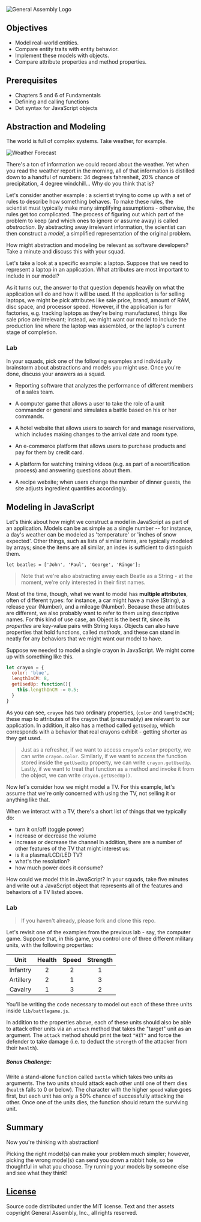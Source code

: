 ![General Assembly Logo](http://i.imgur.com/ke8USTq.png)

## Objectives

- Model real-world entities.
- Compare entity traits with entity behavior.
- Implement these models with objects.
- Compare attribute properties and method properties.

## Prerequisites

- Chapters 5 and 6 of Fundamentals
- Defining and calling functions
- Dot syntax for JavaScript objects

## Abstraction and Modeling

The world is full of complex systems. Take weather, for example.

![Weather Forecast](https://upload.wikimedia.org/wikipedia/commons/c/c0/NOAA_Wavewatch_III_Sample_Forecast.gif)

There's a ton of information we could record about the weather. Yet when you read the weather report in the morning, all of that information is distilled down to a handful of numbers: 34 degrees fahrenheit, 20% chance of precipitation, 4 degree windchill... <!-- Stop & Jot --> Why do you think that is?

Let's consider another example : a scientist trying to come up with a set of rules to describe how something behaves. To make these rules, the scientist must typically make many simplifying assumptions - otherwise, the rules get too complicated. The process of figuring out which part of the problem to keep (and which ones to ignore or assume away) is called _abstraction_. By abstracting away irrelevant information, the scientist can then construct a _model_, a simplified representation of the original problem.

<!-- Think-Pair-Share -->
How might abstraction and modeling be relevant as software developers? Take a minute and discuss this with your squad.

Let's take a look at a specific example: a laptop. Suppose that we need to represent a laptop in an application. What attributes are most important to include in our model?

As it turns out, the answer to that question depends heavily on what the application will do and how it will be used. If the application is for selling laptops, we might be pick attributes like sale price, brand, amount of RAM, disc space, and processor speed. However, if the application is for factories, e.g. tracking laptops as they're being manufactured, things like sale price are irrelevant; instead, we might want our model to include the production line where the laptop was assembled, or the laptop's current stage of completion.

### Lab

In your squads, pick one of the following examples and individually brainstorm about abstractions and models you might use. Once you're done, discuss your answers as a squad.

- Reporting software that analyzes the performance of different members of a sales team.

- A computer game that allows a user to take the role of a unit commander or general and simulates a battle based on his or her commands.

- A hotel website that allows users to search for and manage reservations, which includes making changes to the arrival date and room type.

- An e-commerce platform that allows users to purchase products and pay for them by credit card.

- A platform for watching training videos (e.g. as part of a recertification process) and answering questions about them.

- A recipe website; when users change the number of dinner guests, the site adjusts ingredient quantities accordingly.

## Modeling in JavaScript

Let's think about how might we construct a model in JavaScript as part of an application. Models can be as simple as a single number -- for instance, a day's weather can be modeled as 'temperature' or  'inches of snow expected'. Other things, such as lists of similar items, are typically modeled by arrays; since the items are all similar, an index is sufficient to distinguish them.
```
let beatles = ['John', 'Paul', 'George', 'Ringo'];
```
> Note that we're also abstracting away each Beatle as a String - at the moment, we're only interested in their first names.

Most of the time, though, what we want to model has **multiple attributes**, often of different types: for instance, a car might have a make (String), a release year (Number), and a mileage (Number). Because these attributes are different, we also probably want to refer to them using descriptive names. For this kind of use case, an Object is the best fit, since its _properties_ are key-value pairs with String keys. Objects can also have properties that hold functions, called _methods_, and these can stand in neatly for any behaviors that we might want our model to have.

Suppose we needed to model a single crayon in JavaScript. We might come up with something like this.
```javascript
let crayon = {
  color: 'blue',
  lengthInCM: 8,
  getUsedUp: function(){
    this.lengthInCM -= 0.5;
  }
}
```

As you can see, `crayon` has two ordinary properties, (`color` and `lengthInCM`); these map to attributes of the crayon that (presumably) are relevant to our application. In addition, it also has a method called `getUsedUp`, which corresponds with a behavior that real crayons exhibit - getting shorter as they get used.

> Just as a refresher, if we want to access `crayon`'s `color` property, we can write `crayon.color`. Similarly, if we want to access the function stored inside the `getUsedUp` property, we can write `crayon.getUsedUp`. Lastly, if we want to treat that function as a method and invoke it from the object, we can write `crayon.getUsedUp()`.

Now let's consider how we might model a TV. For this example, let's assume that we're only concerned with using the TV, not selling it or anything like that.

When we interact with a TV, there's a short list of things that we typically do:
- turn it on/off (toggle power)
- increase or decrease the volume
- increase or decrease the channel
In addition, there are a number of other features of the TV that might interest us:
- is it a plasma/LCD/LED TV?
- what's the resolution?
- how much power does it consume?

How could we model this in JavaScript? In your squads, take five minutes and write out a JavaScript object that represents all of the features and behaviors of a TV listed above.

### Lab
>If you haven't already, please fork and clone this repo.

Let's revisit one of the examples from the previous lab - say, the computer game. Suppose that, in this game, you control one of three different military units, with the following properties:

| Unit | Health | Speed | Strength |
|:-:|:-:|:-:|:-:|
| Infantry | 2 | 2 | 1 |
| Artillery | 2 | 1 | 3 |
| Cavalry | 1 | 3 | 2 |

You'll be writing the code necessary to model out each of these three units inside `lib/battlegame.js`.

In addition to the properties above, each of these units should also be able to attack other units via an `attack` method that takes the "target" unit as an argument. The `attack` method should print the text `"HIT"` and force the defender to take damage (i.e. to deduct the `strength` of the attacker from their `health`).

##### Bonus Challenge:
Write a stand-alone function called `battle` which takes two units as arguments. The two units should attack each other until one of them dies (`health` falls to 0 or below). The character with the higher `speed` value goes first, but each unit has only a 50% chance of successfully attacking the other. Once one of the units dies, the function should return the surviving unit.

## Summary

Now you're thinking with abstraction!

Picking the right model(s) can make your problem much simpler; however, picking the wrong model(s) can send you down a rabbit hole, so be thoughtful in what you choose. Try running your models by someone else and see what they think!

[License](LICENSE)
------------------

Source code distributed under the MIT license. Text and ther assets copyright
General Assembly, Inc., all rights reserved.
